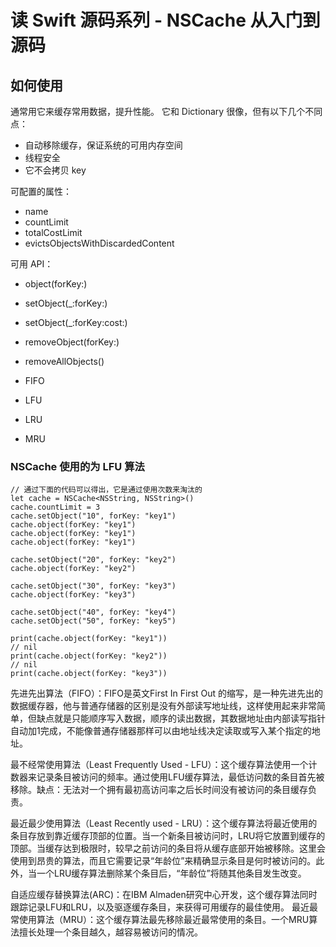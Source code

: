 # 读 Swift 源码系列 - NSCache 从入门到源码

## 如何使用
通常用它来缓存常用数据，提升性能。
它和 Dictionary 很像，但有以下几个不同点：
* 自动移除缓存，保证系统的可用内存空间
* 线程安全
* 它不会拷贝 key

可配置的属性：
* name
* countLimit
* totalCostLimit
* evictsObjectsWithDiscardedContent

可用 API：
* object(forKey:)
* setObject(_:forKey:)
* setObject(_:forKey:cost:)
* removeObject(forKey:)
* removeAllObjects()


* FIFO
* LFU 
* LRU 
* MRU 

### NSCache 使用的为 LFU 算法
```
// 通过下面的代码可以得出，它是通过使用次数来淘汰的
let cache = NSCache<NSString, NSString>()
cache.countLimit = 3
cache.setObject("10", forKey: "key1")
cache.object(forKey: "key1")
cache.object(forKey: "key1")
cache.object(forKey: "key1")

cache.setObject("20", forKey: "key2")
cache.object(forKey: "key2")

cache.setObject("30", forKey: "key3")
cache.object(forKey: "key3")

cache.setObject("40", forKey: "key4")
cache.setObject("50", forKey: "key5")

print(cache.object(forKey: "key1"))
// nil
print(cache.object(forKey: "key2"))
// nil
print(cache.object(forKey: "key3"))
```

先进先出算法（FIFO）：FIFO是英文First In First Out 的缩写，是一种先进先出的数据缓存器，他与普通存储器的区别是没有外部读写地址线，这样使用起来非常简单，但缺点就是只能顺序写入数据，顺序的读出数据，其数据地址由内部读写指针自动加1完成，不能像普通存储器那样可以由地址线决定读取或写入某个指定的地址。

最不经常使用算法（Least Frequently Used  - LFU）：这个缓存算法使用一个计数器来记录条目被访问的频率。通过使用LFU缓存算法，最低访问数的条目首先被移除。缺点：无法对一个拥有最初高访问率之后长时间没有被访问的条目缓存负责。

最近最少使用算法（Least Recently used - LRU）：这个缓存算法将最近使用的条目存放到靠近缓存顶部的位置。当一个新条目被访问时，LRU将它放置到缓存的顶部。当缓存达到极限时，较早之前访问的条目将从缓存底部开始被移除。这里会使用到昂贵的算法，而且它需要记录“年龄位”来精确显示条目是何时被访问的。此外，当一个LRU缓存算法删除某个条目后，“年龄位”将随其他条目发生改变。

自适应缓存替换算法(ARC)：在IBM Almaden研究中心开发，这个缓存算法同时跟踪记录LFU和LRU，以及驱逐缓存条目，来获得可用缓存的最佳使用。
最近最常使用算法（MRU）：这个缓存算法最先移除最近最常使用的条目。一个MRU算法擅长处理一个条目越久，越容易被访问的情况。
